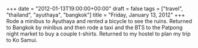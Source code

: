+++
date = "2012-01-13T19:00:00+00:00"
draft = false
tags = ["travel", "thailand", "ayuthaya", "bangkok"]
title = "Friday, January 13, 2012"
+++
Rode a minibus to Ayuthaya and rented a bicycle to see the ruins. Returned to Bangkok by minibus and then rode a taxi and the BTS to the Patpong night market to buy a couple t-shirts. Returned to my hostel to plan my trip to Ko Samui.